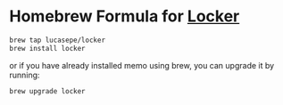 # Homebrew Formula for [Locker](https://github.com/lucasepe/locker)

```sh
brew tap lucasepe/locker
brew install locker
```

or if you have already installed memo using brew, you can upgrade it by running:

```sh
brew upgrade locker
```